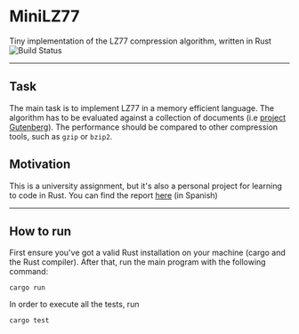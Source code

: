 # MiniLZ77

Tiny implementation of the LZ77 compression algorithm, written in Rust
![Build Status](https://github.com/ZenithGD/minilz77/actions/workflows/rust.yml/badge.svg?branch=master&event=push)

---

## Task
The main task is to implement LZ77 in a memory efficient language. The algorithm
has to be evaluated against a collection of documents (i.e [project Gutenberg](https://www.gutenberg.org)). 
The performance should be compared to other compression tools, such as `gzip` or `bzip2`.

## Motivation
This is a university assignment, but it's also a personal project for learning to code in Rust. You can find the report [here](APD_prob4.pdf) (in Spanish)

---

## How to run

First ensure you've got a valid Rust installation on your machine (cargo and the Rust compiler). After that, run the main program with the following command:

```
cargo run
```

In order to execute all the tests, run
```
cargo test
```